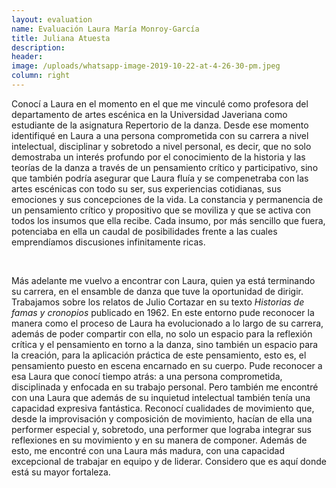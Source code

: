 ```yaml
---
layout: evaluation
name: Evaluación Laura María Monroy-García
title: Juliana Atuesta
description:
header:
image: /uploads/whatsapp-image-2019-10-22-at-4-26-30-pm.jpeg
column: right
---
```


Conoc&iacute; a Laura en el momento en el que me vincul&eacute; como profesora del departamento de artes esc&eacute;nica en la Universidad Javeriana como estudiante de la asignatura Repertorio de la danza. Desde ese momento identifiqu&eacute; en Laura a una persona comprometida con su carrera a nivel intelectual, disciplinar y sobretodo a nivel personal, es decir, que no solo demostraba un inter&eacute;s profundo por el conocimiento de la historia y las teor&iacute;as de la danza a trav&eacute;s de un pensamiento cr&iacute;tico y participativo, sino que tambi&eacute;n podr&iacute;a asegurar que Laura flu&iacute;a y se compenetraba con las artes esc&eacute;nicas con todo su ser, sus experiencias cotidianas, sus emociones y sus concepciones de la vida. La constancia y permanencia de un pensamiento cr&iacute;tico y propositivo que se moviliza y que se activa con todos los insumos que ella recibe. Cada insumo, por m&aacute;s sencillo que fuera, potenciaba en ella un caudal de posibilidades frente a las cuales emprend&iacute;amos discusiones infinitamente ricas.

&nbsp;

M&aacute;s adelante me vuelvo a encontrar con Laura, quien ya est&aacute; terminando su carrera, en el ensamble de danza que tuve la oportunidad de dirigir. Trabajamos sobre los relatos de Julio Cortazar en su texto *Historias de famas y cronopios* publicado en 1962. En este entorno pude reconocer la manera como el proceso de Laura ha evolucionado a lo largo de su carrera, adem&aacute;s de poder compartir con ella, no solo un espacio para la reflexi&oacute;n cr&iacute;tica y el pensamiento en torno a la danza, sino tambi&eacute;n un espacio para la creaci&oacute;n, para la aplicaci&oacute;n pr&aacute;ctica de este pensamiento, esto es, el pensamiento puesto en escena encarnado en su cuerpo. Pude reconocer a esa Laura que conoc&iacute; tiempo atr&aacute;s: a una persona comprometida, disciplinada y enfocada en su trabajo personal. Pero tambi&eacute;n me encontr&eacute; con una Laura que adem&aacute;s de su inquietud intelectual tambi&eacute;n ten&iacute;a una capacidad expresiva fant&aacute;stica. Reconoc&iacute; cualidades de movimiento que, desde la improvisaci&oacute;n y composici&oacute;n de movimiento, hac&iacute;an de ella una performer especial y, sobretodo, una performer que lograba integrar sus reflexiones en su movimiento y en su manera de componer. Adem&aacute;s de esto, me encontr&eacute; con una Laura m&aacute;s madura, con una capacidad excepcional de trabajar en equipo y de liderar. Considero que es aqu&iacute; donde est&aacute; su mayor fortaleza.